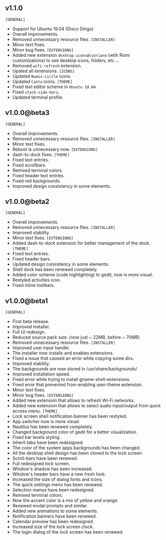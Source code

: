 ## v1.1.0
`[GENERAL]`
- Support for Ubuntu 19.04 (Disco Dingo)
- Overall improvements.
- Removed unnecessary resource files.
`[INSTALLER]`
- Minor text fixes.
- Minor bug fixes.
`[EXTENSIONS]`
- Added new extension `desktop-icons@csoriano` (wtih Romi customizations) to see desktop icons, folders, etc ...
- Removed `wifi-refresh` extension.
- Upated all extensions.
`[ICONS]`
- Updated `Numix-circle` icons.
- Updated `Canta` icons.
`[THEME]`
- Fixed text editor scheme in `Ubuntu 19.04`.
- Fixed `stack-side-bars`.
- Updated terminal profile.

## v1.0.0@beta3
`[GENERAL]`
- Overall improvements.
- Removed unnecessary resource files.
`[INSTALLER]`
- Minor text fixes.
- Reboot is unnecessary now.
`[EXTENSIONS]`
- dash-to-dock fixes.
`[THEME]`
- Fixed text entries.
- Fixed scrollbars.
- Remixed terminal colors.
- Fixed header text entries.
- Fixed red backgrounds.
- Improved design consistency in some elements.

## v1.0.0@beta2
`[GENERAL]`
- Overall improvements.
- Removed unnecessary resource files.
`[INSTALLER]`
- Improved stability.
- Minor text fixes.
`[EXTENSIONS]`
- Added dash-to-dock extension for better management of the dock.
`[THEME]`
- Fixed text entries.
- Fixed header bars.
- Updated design consistency in some elements.
- Shell dock has been renewed completely.
- Added color scheme (code highlighting) to gedit, now is more visual.
- Restyled activities icon.
- Fixed inline toolbars.

## v1.0.0@beta1
`[GENERAL]`
- First beta release.
- Improved installer.
- Full UI redesign.
- Reduced source pack size. (now just ~ 22MB, before ~ 70MB)
- Removed unnecessary resource files.
`[INSTALLER]`
- Improved user input handle.
- The installer now installs and enables extensions.
- Fixed a issue that caused an error while copying some dirs.
- Improved stability.
- The backgrounds are now stored in /usr/share/backgrounds/
- Improved installation speed.
- Fixed error while trying to install gnome-shell-extensions.
- Fixed error that prevented from enabling user-theme extension.
- Minor text fixes.
- Minor bug fixes.
`[EXTENSIONS]`
- Added new extension that allows to refresh Wi-Fi networks.
- Added new extension that allows to select audio input/output from quick access menu.
`[THEME]`
- Lock screen shell notification banner has been restyled.
- App switcher now is more visual.
- Nautilus has been renewed completely.
- Changed background color of gedit for a better visualization.
- Fixed bar levels styling.
- Inherit tabs have been redesigned.
- The color of the system apps backgrounds has been changed.
- All the desktop shell design has been cloned to the lock screen.
- Scroll-bars have been renewed.
- Full redesigned lock screen.
- Window's shadow has been increased.
- Window's header bars have a new fresh look.
- Increased the size of dialog fonts and icons.
- The quick settings menu has been renewed.
- Selection menus have been redesigned.
- Remixed terminal colors.
- Now the accent color is a mix of yellow and orange.
- Renewed modal prompts and similar.
- Added new animations to some elements.
- Notification banners have been renewed.
- Calendar preview has been redesigned.
- Increased size of the lock screen clock.
- The login dialog of the lock screen has been renewed.
